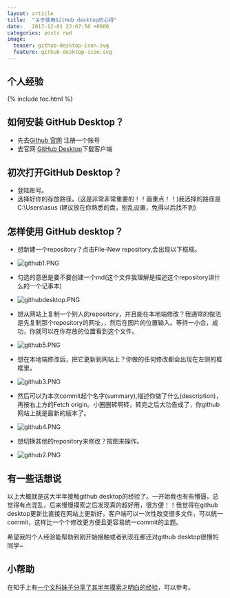 ```yaml
---
layout: article
title:  "关于使用GitHub desktop的心得"
date:   2017-12-01 22:07:50 +0800
categories: posts rwd
image:
  teaser: github-desktop-icon.svg
  feature: github-desktop-icon.svg
---
```


## 个人经验

{% include toc.html %}

## 如何安装 GitHub Desktop？

- 先去[Github 官网][Github官网] 注册一个账号
- 去官网 [GitHub Desktop][GitHub_Desktop]下载客户端

## 初次打开GitHub Desktop？ 

- 登陆账号。
- 选择好你的存放路径。(这是非常非常重要的！！画重点！！)我选择的路径是 C:\Users\asus (建议放在你熟悉的盘，别乱设置，免得以后找不到)

## 怎样使用 GitHub desktop？

- 想新建一个repository？点击File-New repository,会出现以下框框。
- ![github1.PNG](https://i.loli.net/2018/01/03/5a4c9fd1becf1.png)
- 勾选的意思是要不要创建一个md(这个文件我理解是描述这个repository讲什么的一个记事本)
- ![githubdesktop.PNG](https://i.loli.net/2018/01/03/5a4ca02a3b04f.png)


- 想从网站上复制一个别人的repository，并且能在本地端修改？我通常的做法是先复制那个repository的网址，，然后在图片的位置输入。等待一小会，成功，你就可以在你存放的位置看到这个文件。
- ![github5.PNG](https://i.loli.net/2018/01/03/5a4ca07477532.png)

- 想在本地端修改后，把它更新到网站上？你做的任何修改都会出现在左侧的框框里，
- ![github3.PNG](https://i.loli.net/2018/01/03/5a4ca0bb15ac5.png)
- 然后可以为本次commit起个名字(summary),描述你做了什么(description)，再按右上方的Fetch origin。小圈圈转啊转，转完之后大功告成了，你github网站上就是最新的版本了。
- ![github4.PNG](https://i.loli.net/2018/01/03/5a4ca0d804ee1.png)

- 想切换其他的repository来修改？按图来操作。
- ![github2.PNG](https://i.loli.net/2018/01/03/5a4ca0f9354f8.png)

## 有一些话想说
以上大概就是这大半年接触github desktop的经验了。一开始我也有些懵逼，总觉得有点混乱，后来慢慢摸索之后发现真的超好用，很方便！！我觉得在github desktop更新比直接在网站上更新好，客户端可以一次性改变很多文件，可以统一commit，这样比一个个修改更方便且更容易统一commit的主题。

希望我的个人经验能帮助到刚开始接触或者到现在都还对github desktop很懵的同学~

## 小帮助
在知乎上有[一个文科妹子分享了其半年摸索才明白的经验][文科妹子用GitHub]，可以參考。


[GitHub_Desktop]: https://desktop.github.com/
[Github官网]: https://github.com/
[文科妹子用GitHub]: https://www.zhihu.com/question/20070065 